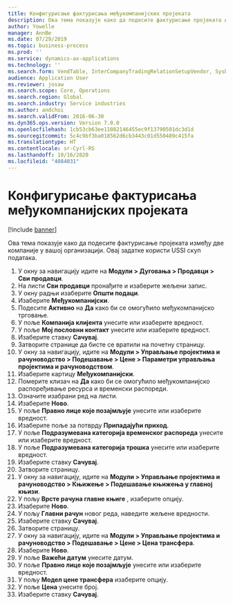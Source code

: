 ```yaml
---
title: Конфигурисање фактурисања међукомпанијских пројеката
description: Ова тема показује како да подесите фактурисање пројеката између две компаније у вашој организацији.
author: Yowelle
manager: AnnBe
ms.date: 07/29/2019
ms.topic: business-process
ms.prod: ''
ms.service: dynamics-ax-applications
ms.technology: ''
ms.search.form: VendTable, InterCompanyTradingRelationSetupVendor, SysDataAreaSelectLookup, ProjParameters, ProjPosting, ProjTransferPrice
audience: Application User
ms.reviewer: josaw
ms.search.scope: Core, Operations
ms.search.region: Global
ms.search.industry: Service industries
ms.author: andchoi
ms.search.validFrom: 2016-06-30
ms.dyn365.ops.version: Version 7.0.0
ms.openlocfilehash: 1cb53cb63ee11082146455ec9f13790501dc3d1d
ms.sourcegitcommit: 5c4c9bf3ba018562d6cb3443c01d550489c415fa
ms.translationtype: HT
ms.contentlocale: sr-Cyrl-RS
ms.lasthandoff: 10/16/2020
ms.locfileid: "4084031"
---
```

# <a name="configure-intercompany-project-invoicing"></a>Конфигурисање фактурисања међукомпанијских пројеката

[!include [banner](../../includes/banner.md)]

Ова тема показује како да подесите фактурисање пројеката између две компаније у вашој организацији. Овај задатке користи USSI скуп података.

1. У окну за навигацију идите на **Модули > Дуговања > Продавци > Сви продавци**.
2. На листи **Сви продавци** пронађите и изаберите жељени запис.
3. У окну радњи изаберите **Општи подаци**.
4. Изаберите **Међукомпанијски**.
5. Подесите **Активно** на **Да** како би се омогућило међукомпанијско трговање.
6. У поље **Компанија клијента** унесите или изаберите вредност.
7. У поље **Мој пословни контакт** унесите или изаберите вредност.
8. Изаберите ставку **Сачувај**.
9. Затворите странице да бисте се вратили на почетну страницу.
10. У окну за навигацију, идите на **Модули > Управљање пројектима и рачуноводство > Подешавање > Цене > Параметри управљања пројектима и рачуноводством**.
11. Изаберите картицу **Међукомпанијски**.
12. Померите клизач на **Да** како би се омогућило међукомпанијско распоређивање ресурса и временски распореди.
13. Означите изабрани ред на листи.
14. Изаберите **Ново**.
15. У поље **Правно лице које позајмљује** унесите или изаберите вредност.
16. Изаберите поље за потврду **Припадајући приход**.
17. У поље **Подразумевана категорија временског распореда** унесите или изаберите вредност.
18. У поље **Подразумевана категорија трошка** унесите или изаберите вредност.
19. Изаберите ставку **Сачувај**.
20. Затворите страницу.
21. У окну за навигацију, идите на **Модули > Управљање пројектима и рачуноводство > Књижење > Подешавање књижења у главној књизи**.
22. У пољу **Врсте рачуна главне књиге** , изаберите опцију.
23. Изаберите **Ново**.
24. У пољу **Главни рачун** новог реда, наведите жељене вредности.
25. Изаберите ставку **Сачувај**.
26. Затворите страницу.
27. У окну за навигацију, идите на **Модули > Управљање пројектима и рачуноводство > Подешавање > Цене > Цена трансфера**.
28. Изаберите **Ново**.
29. У поље **Важећи датум** унесите датум.
30. У поље **Правно лице које позајмљује** унесите или изаберите вредност.
31. У пољу **Модел цене трансфера** изаберите опцију.
32. У поље **Цена** унесите број.
33. Изаберите ставку **Сачувај**.

